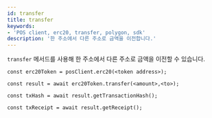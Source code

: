 ```yaml
---
id: transfer
title: transfer
keywords:
- 'POS client, erc20, transfer, polygon, sdk'
description: '한 주소에서 다른 주소로 금액을 이전합니다.'
---
```


`transfer` 메서드를 사용해 한 주소에서 다른 주소로 금액을 이전할 수 있습니다.

```
const erc20Token = posClient.erc20(<token address>);

const result = await erc20Token.transfer(<amount>,<to>);

const txHash = await result.getTransactionHash();

const txReceipt = await result.getReceipt();

```
